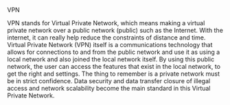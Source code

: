 VPN

VPN stands for Virtual Private Network, which means making a virtual private network over a public network (public) such as the Internet. With the internet, it can really help reduce the constraints of distance and time. Virtual Private Network (VPN) itself is a communications technology that allows for connections to and from the public network and use it as using a local network and also joined the local network itself. By using this public network, the user can access the features that exist in the local network, to get the right and settings. The thing to remember is a private network must be in strict confidence. Data security and data transfer closure of illegal access and network scalability become the main standard in this Virtual Private Network.

